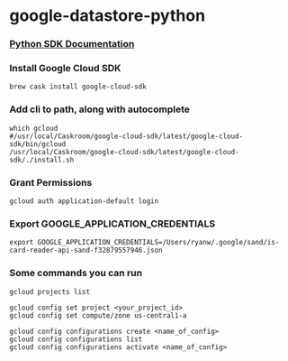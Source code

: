 # google-datastore-python

### [Python SDK Documentation](https://googlecloudplatform.github.io/google-cloud-python/stable/datastore-usage.html)

### Install Google Cloud SDK
`brew cask install google-cloud-sdk`

### Add cli to path, along with autocomplete
```
which gcloud
#/usr/local/Caskroom/google-cloud-sdk/latest/google-cloud-sdk/bin/gcloud
/usr/local/Caskroom/google-cloud-sdk/latest/google-cloud-sdk/./install.sh
```

### Grant Permissions
`gcloud auth application-default login`

### Export GOOGLE_APPLICATION_CREDENTIALS
`export GOOGLE_APPLICATION_CREDENTIALS=/Users/ryanw/.google/sand/is-card-reader-api-sand-f32879557946.json`


### Some commands you can run
```
gcloud projects list

gcloud config set project <your_project_id>
gcloud config set compute/zone us-central1-a

gcloud config configurations create <name_of_config>
gcloud config configurations list
gcloud config configurations activate <name_of_config>
```

